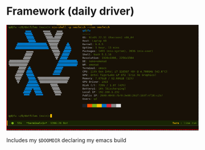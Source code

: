 # Framework (daily driver)

![qd@fw neofetch](neofetch.png "qd@fw neofetch")

Includes my `$DOOMDIR` declaring my emacs build
